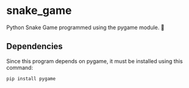 # snake_game
Python Snake Game programmed using the pygame module. 🐍

## Dependencies
Since this program depends on pygame, it must be installed using this command:
```
pip install pygame
```
